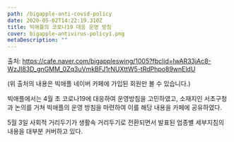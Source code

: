 ```yaml
---
path: /bigapple-anti-covid-policy
date: 2020-05-02T14:22:19.310Z
title: 빅애플의 코로나19 대응 운영 방침
cover: bigapple-antivirus-policy1.png
metaDescription: ""
---
```

출처: <https://cafe.naver.com/bigappleswing/1005?fbclid=IwAR33jAc8-WzJI83D_gnGMM_0Zq3uVmkBFJ1rNUXttW5-tRdPhpo89wnEldU>

(위 출처의 내용은 빅애플 네이버 카페에 가입된 회원만 볼 수 있습니다.)

빅애플에서는 4월 초 코로나19에 대응하여 운영방침을 고민하였고, 소재지인 서초구청과 논의를 거쳐 빅애플의 운영 방침을 마련하여 이를 해당 내용을 카페에 공유하였다.

5월 3일 사회적 거리두기가 생활속 거리두기로 전환되면서 발표된 업종별 세부지침의 내용을 대부분 커버하고 있다.